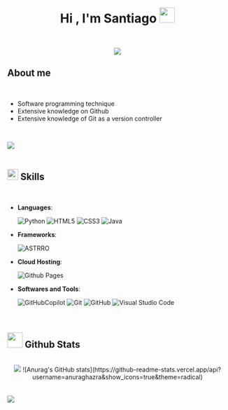 
<h1 align="center"><b>Hi , I'm Santiago </b><img src="https://media.giphy.com/media/hvRJCLFzcasrR4ia7z/giphy.gif" width="35"></h1>
<!--  -->
<br>

<p align="center">
  <a href="https://github.com/DenverCoder1/readme-typing-svg"><img src="https://readme-typing-svg.herokuapp.com?font=Time+New+Roman&color=cyan&size=25&center=true&vCenter=true&width=600&height=100&lines=Software+engineering+student;Extensive+management+of+Github;Constant+Learning;"></a>
</p>


## About me

<br>

- Software programming technique
- Extensive knowledge on Github
- Extensive knowledge of Git as a version controller

<br>

<img src="https://user-images.githubusercontent.com/73097560/115834477-dbab4500-a447-11eb-908a-139a6edaec5c.gif"><br><br>

## <img src="https://media2.giphy.com/media/QssGEmpkyEOhBCb7e1/giphy.gif?cid=ecf05e47a0n3gi1bfqntqmob8g9aid1oyj2wr3ds3mg700bl&rid=giphy.gif" width ="25"><b> Skills</b>
<br>

<p align="center">

- **Languages**:
    
    ![Python](https://img.shields.io/badge/Python%20-%2314354C.svg?style=for-the-badge&logo=python&logoColor=white)
    ![HTML5](https://img.shields.io/badge/HTML5%20-%23E34F26.svg?style=for-the-badge&logo=html5&logoColor=white)
    ![CSS3](https://img.shields.io/badge/CSS%20-%231572B6.svg?style=for-the-badge&logo=css3&logoColor=white)
    ![Java](https://img.shields.io/badge/Java-ED8B00?style=for-the-badge&logo=openjdk&logoColor=white)

 
    
- **Frameworks**:

  ![ASTRRO](https://img.shields.io/badge/Astro-BC52EE.svg?style=for-the-badge&logo=Astro&logoColor=white)
  



- **Cloud Hosting**:

    ![Github Pages](https://img.shields.io/badge/GitHub%20Pages-222222.svg?style=for-the-badge&logo=GitHub-Pages&logoColor=white)
    


- **Softwares and Tools**:


    ![GitHubCopilot](https://img.shields.io/badge/GitHub%20Copilot-000000.svg?style=for-the-badge&logo=GitHub-Copilot&logoColor=white)
    ![Git](https://img.shields.io/badge/git-%23F05033.svg?style=for-the-badge&logo=git&logoColor=white)
    ![GitHub](https://img.shields.io/badge/github-%23121011.svg?style=for-the-badge&logo=github&logoColor=white)
    ![Visual Studio Code](https://img.shields.io/badge/Visual%20Studio%20Code-0078d7.svg?style=for-the-badge&logo=visual-studio-code&logoColor=white)
   

</p>

<br>


## <img src="https://media.giphy.com/media/iY8CRBdQXODJSCERIr/giphy.gif" width="35"><b> Github Stats </b>
<br>

<div align="center">

<picture>
  <source
    srcset="https://github-readme-stats.vercel.app/api?username=MAFLIXD&show_icons=true&theme=dark"
    media="(prefers-color-scheme: dark)"
  />
  <source
    srcset="https://github-readme-stats.vercel.app/api?username=MAFLIXD&show_icons=true"
    media="(prefers-color-scheme: light), (prefers-color-scheme: no-preference)"
  />
  <img src="https://github-readme-stats.vercel.app/api?username=MAFLIXD&show_icons=true" />
  ![Anurag's GitHub stats](https://github-readme-stats.vercel.app/api?username=anuraghazra&show_icons=true&theme=radical)
	
</picture>

</div>

<br>
	
</ul>
</div>

<br>
<img src="https://user-images.githubusercontent.com/73097560/115834477-dbab4500-a447-11eb-908a-139a6edaec5c.gif">

